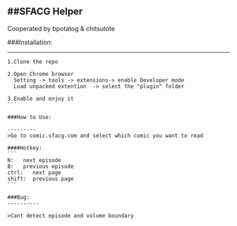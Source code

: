 ##SFACG Helper   
-----------
Cooperated by bpotatog & chitsutote

###Installation:

--------------

````
1.Clone the repo

2.Open Chrome browser
  Setting -> tools -> extensions-> enable Developer mode 
  Load unpacked extention  -> select the "plugin" folder

3.Enable and enjoy it
```

###How to Use:

---------
>Go to comic.sfacg.com and select which comic you want to read

####Hotkey:
```
N:   next episode
B:   previous episode
ctrl:   next page
shift:  previous page
```

###Bug:
----------

>Cant detect episode and volume boundary 



